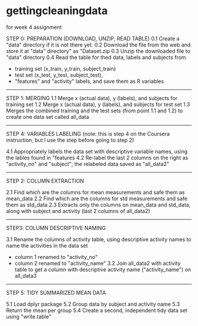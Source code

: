 # gettingcleaningdata
for week 4 assignment

STEP 0: PREPARATION (DOWNLOAD, UNZIP, READ TABLE)
0.1 Create a "data" directory if it is not there yet.
0.2 Download the file from the web and store it at "data" directory" as "Dataset.zip
0.3 Unzip the downloaded file to "data" directory
0.4 Read the table for thed data, labels and subjects from
- training set (x_train, y_train, subject_train)
- test set (x_test, y_test, subject_test), 
- "features" and "activity" labels,
and save them as R variables

-----------------------------------------------------------------
STEP 1: MERGING
1.1 Merge x (actual data), y (labels), and subjects for training set
1.2 Merge x (actual data), y (labels), and subjects for test set
1.3 Merges the combined training and the test sets (from point 1.1 and 1.2) to create one data set called all_data

-----------------------------------------------------------------
STEP 4: VARIABLES LABELING (note: this is step 4 on the Coursera instruction, but I use the step before going to step 2)

4.1 Appropriately labels the data set with descriptive variable names, using the lables found in "features
4.2 Re-label the last 2 columns on the right as "activity_no" and "subject"; the relabeled data saved as "all_data2"

-----------------------------------------------------------------
STEP 2: COLUMN EXTRACTION 

2.1 Find which are the columns for mean measurements and safe them as mean_data
2.2 Find which are the columns for std measurements and safe them as std_data
2.3 Extracts only the columns on mean_data and std_data, along with subject and activity (last 2 columns of all_data2)

-----------------------------------------------------------------
STEP3: COLUMN DESCRIPTIVE NAMING

3.1 Rename the columns of activity table, using descriptive activity names to name the activities in the data set
- column 1 renamed to "activity_no"
- column 2 renamed to "activity_name"
3.2 Join all_data2 with activity table to get a column with descriptive activity name ("activity_name") on all_data3

-----------------------------------------------------------------
STEP 5: TIDY SUMMARIZED MEAN DATA

5.1 Load dplyr package
5.2 Group data by subject and activity name
5.3 Return the mean per group
5.4 Create a second, independent tidy data set using "write.table"
